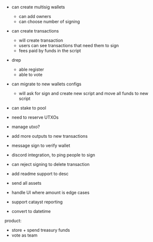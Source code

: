 - can create multisig wallets
  - can add owners
  - can choose number of signing

- can create transactions
  - will create transaction
  - users can see transactions that need them to sign
  - fees paid by funds in the script

- drep
  - able register
  - able to vote

- can migrate to new wallets configs
  - will ask for sign and create new script and move all funds to new script

- can stake to pool

- need to reserve UTXOs
- manage utxo?
- add more outputs to new transactions
- message sign to verify wallet
- discord integration, to ping people to sign
- can reject signing to delete transaction
- add readme support to desc
- send all assets
- handle UI where amount is edge cases
- support catayst reporting
- convert to datetime

product:
- store + spend treasury funds
- vote as team

